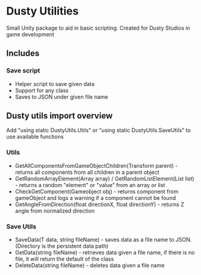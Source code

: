 # Dusty Utilities
Small Unity package to aid in basic scripting.
Created for Dusty Studios in game development

## Includes
### Save script
- Helper script to save given data
- Support for any class
- Saves to JSON under given file name

## Dusty utils import overview
Add "using static DustyUtils.Utils" or "using static DustyUtils.SaveUtils" to use available functions

### Utils
- GetAllComponentsFromGameObjectChildren<T>(Transform parent) - returns all components from all children in a parent object
- GetRandomArrayElement<T>(Array array) / GetRandomListElement<T>(List<T> list) - returns a random "element" or "value" from an array or list
- CheckGetComponent<T>(Gameobject obj) - returns component from gameObject and logs a warning if a component cannot be found
- GetAngleFromDirection(float directionX, float directionY) - returns Z angle from normalized direction

### Save Utils
- SaveData<T>(T data, string fileName) - saves data as a file name to JSON. (Directory is the persistent data path)
- GetData<T>(string fileName) - retrieves data given a file name, if there is no file, it will return the default of the class
- DeleteData<T>(string fileName) - deletes data given a file name
